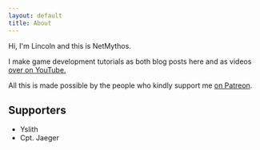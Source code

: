 ```yaml
---
layout: default
title: About
---
```


Hi, I'm Lincoln and this is NetMythos.

I make game development tutorials as both blog posts here and as videos [over on YouTube.](https://www.youtube.com/channel/UCLpgiQEZ3Yha5EyrWF3TTAw)

All this is made possible by the people who kindly support me [on Patreon](https://patreon.com/netmythos?utm_medium=clipboard_copy&utm_source=copyLink&utm_campaign=creatorshare_creator&utm_content=join_link).

## Supporters

* Yslith
* Cpt. Jaeger

